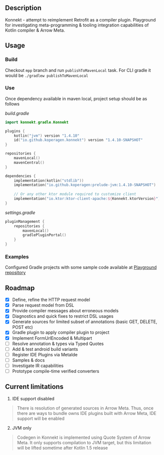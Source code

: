 ## Description

Konnekt - attempt to reimplement Retrofit as a compiler plugin. Playground for investigating meta-programming & tooling integration capabilities of Kotlin compiler & Arrow Meta.

## Usage

### Build

Checkout `mpp` branch and run `publishToMavenLocal` task.
For CLI gradle it would be `./gradlew publishToMavenLocal`

### Use
Once dependency available in maven local, project setup should be as follows

*build.gradle*
```kotlin
import konnekt.gradle.Konnekt

plugins {
    kotlin("jvm") version "1.4.10"
    id("io.github.koperagen.konnekt") version "1.4.10-SNAPSHOT"
}

repositories {
    mavenLocal()
    mavenCentral()
}

dependencies {
    implementation(kotlin("stdlib"))
    implementation("io.github.koperagen:prelude-jvm:1.4.10-SNAPSHOT")
  
    // Or any other ktor module required to customize client
    implementation("io.ktor:ktor-client-apache:${Konnekt.ktorVersion}")
}
```

*settings.gradle*
```kotlin
pluginManagement {
    repositories {
        mavenLocal()
        gradlePluginPortal()
    }
}
```

### Examples
Configured Gradle projects with some sample code available at [Playground repository](https://github.com/koperagen/konnekt_playground)

## Roadmap

- [x] Define, refine the HTTP request model
- [x] Parse request model from DSL
- [x] Provide compiler messages about erroneous models
- [x] Diagnostics and quick fixes to restrict DSL usages
- [x] Generate sources for limited subset of annotations (basic GET, DELETE, POST etc)
- [x] Gradle plugin to apply compiler plugin to project
- [x] Implement FormUrlEncoded & Multipart
- [ ] Resolve annotation & types via Typed Quotes
- [ ] Add & test android build variants
- [ ] Register IDE Plugins via MetaIde
- [ ] Samples & docs
- [ ] Investigate IR capabilities
- [ ] Prototype compile-time verified converters

## Current limitations
1. IDE support disabled
> There is resolution of generated sources in Arrow Meta. Thus, once there are ways to bundle owns IDE plugins built with Arrow Meta, IDE support will be enabled
2. JVM only
> Codegen in Konnekt is implemented using Quote System of Arrow Meta. It only supports compilation to JVM target, but this limitation will be lifted sometime after Kotlin 1.5 release
